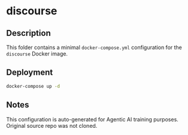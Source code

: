 # discourse

## Description
This folder contains a minimal `docker-compose.yml` configuration for the `discourse` Docker image.

## Deployment
```bash
docker-compose up -d
```

## Notes
This configuration is auto-generated for Agentic AI training purposes. Original source repo was not cloned.

